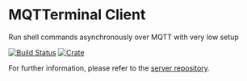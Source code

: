 # MQTTerminal Client

Run shell commands asynchronously over MQTT with very low setup

[![Build Status](https://travis-ci.com/gabriel-milan/mqtterminal-client.svg?branch=master)](https://travis-ci.com/gabriel-milan/mqtterminal-client)
[![Crate](https://img.shields.io/crates/v/mqtterminal-client)](https://crates.io/crates/mqtterminal-client)

For further information, please refer to the [server repository](https://github.com/gabriel-milan/mqtterminal-client).